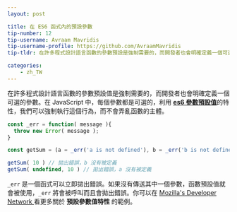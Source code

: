 ```yaml
---
layout: post

title: 在 ES6 函式內的預設參數
tip-number: 12
tip-username: Avraam Mavridis
tip-username-profile: https://github.com/AvraamMavridis
tip-tldr: 在許多程式設計語言函數的參數預設是強制需要的，而開發者也會明確定義一個可選的參數。

categories:
    - zh_TW
---
```


在許多程式設計語言函數的參數預設值是強制需要的，而開發者也會明確定義一個可選的參數。在 JavaScript 中，每個參數都是可選的，利用 [**es6 參數預設值**](http://exploringjs.com/es6/ch_parameter-handling.html#sec_parameter-default-values)的特性，我們可以強制執行這個行為，而不會弄亂函數的主體。

```javascript
const _err = function( message ){
  throw new Error( message );
}

const getSum = (a = _err('a is not defined'), b = _err('b is not defined')) => a + b

getSum( 10 ) // 拋出錯誤，b 沒有被定義
getSum( undefined, 10 ) // 拋出錯誤，a 沒有被定義
 ```

 `_err` 是一個函式可以立即拋出錯誤。如果沒有傳送其中一個參數，函數預設值就會被使用，`_err` 將會被呼叫而且會拋出錯誤。你可以在 [Mozilla's Developer Network ](https://developer.mozilla.org/en/docs/Web/JavaScript/Reference/Functions/default_parameters) 看更多關於 **預設參數值特性** 的範例。
